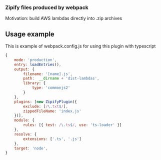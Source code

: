 ### Zipify files produced by webpack
Motivation: build AWS lambdas directly into .zip archives
## Usage example
This is example of webpack.config.js for using this plugin with typescript
```js
{
    mode: 'production',
    entry: loadEntries(),
    output: {
        filename: '[name].js',
        path:  __dirname + 'dist-lambdas',
        library: {
            type: 'commonjs2'
        }
    },
    plugins: [new ZipifyPlugin({
        exclude: [/\.txt$/],
        zippedFileName: 'index.js'
    })],
    module: {
        rules: [{ test: /\.ts$/, use: 'ts-loader' }]
    },
    resolve: {
        extensions: ['.ts', '.js']
    },
    target: 'node',
}
```